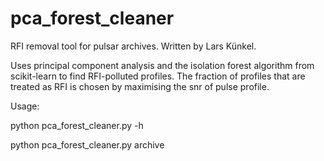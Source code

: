 # pca_forest_cleaner
RFI removal tool for pulsar archives. Written by Lars Künkel.

Uses principal component analysis and the isolation forest algorithm from scikit-learn to find RFI-polluted profiles.
The fraction of profiles that are treated as RFI is chosen by maximising the snr of pulse profile.
  
Usage:

  python pca_forest_cleaner.py -h
  
  python pca_forest_cleaner.py archive
